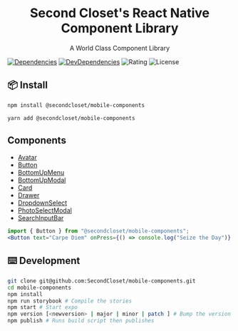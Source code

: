 <h1 align=center>Second Closet's React Native Component Library</h1>
<p align=center>A World Class Component Library </p>

[![Dependencies](https://img.shields.io/david/anthony-langford/address-lookup)](https://david-dm.org/anthony-langford/address-lookup) [![DevDependencies](https://img.shields.io/david/dev/anthony-langford/address-lookup)](https://david-dm.org/anthony-langford/address-lookup?type=dev) ![Rating](https://img.shields.io/badge/rating-5%2F5-brightgreen) ![License](https://img.shields.io/badge/license-MIT-green)

## 📦 Install

```bash
npm install @secondcloset/mobile-components
```

```bash
yarn add @secondcloset/mobile-components
```

## Components

- [Avatar](https://github.com/SecondCloset/mobile-components/blob/master/docs/Avatar.md)
- [Button](https://github.com/SecondCloset/mobile-components/blob/master/docs/Button.md)
- [BottomUpMenu](https://github.com/SecondCloset/mobile-components/blob/master/docs/BottomUpMenu.md)
- [BottomUpModal](https://github.com/SecondCloset/mobile-components/blob/master/docs/BottomUpModal.md)
- [Card](https://github.com/SecondCloset/mobile-components/blob/master/docs/Card.md)
- [Drawer](https://github.com/SecondCloset/mobile-components/blob/master/docs/Drawer.md)
- [DropdownSelect](https://github.com/SecondCloset/mobile-components/blob/master/docs/DropdownSelect.md)
- [PhotoSelectModal](https://github.com/SecondCloset/mobile-components/blob/master/docs/PhotoSelectModal.md)
- [SearchInputBar](https://github.com/SecondCloset/mobile-components/blob/master/docs/SearchInputBar.md)

```jsx
import { Button } from "@secondcloset/mobile-components";
<Button text="Carpe Diem" onPress={() => console.log("Seize the Day")} />;
```

## ⌨️ Development

```bash
git clone git@github.com:SecondCloset/mobile-components.git
cd mobile-components
npm install
npm run storybook # Compile the stories
npm start # Start expo
npm version [<newversion> | major | minor | patch ] # Bump the version number
npm publish # Runs build script then publishes
```
